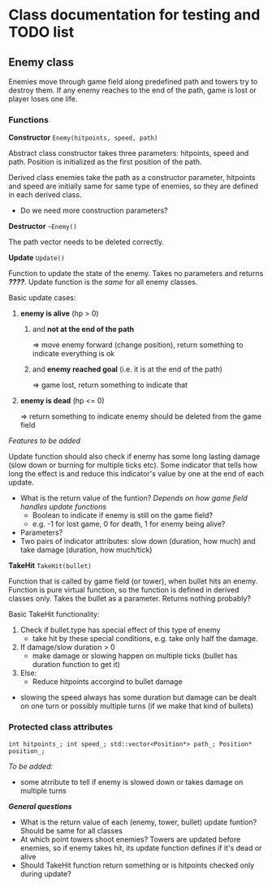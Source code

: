 # Class documentation for testing and TODO list

## Enemy class

Enemies move through game field along predefined path and towers try to destroy them. If any enemy reaches to the end of the path, game is lost or player loses one life.

### Functions

**Constructor** `Enemy(hitpoints, speed, path)`

Abstract class constructor takes three parameters: hitpoints, speed and path. Position is initialized as the first position of the path.

Derived class enemies take the path as a constructor parameter, hitpoints and speed are initially same for same type of enemies, so they are defined in each derived class. 

- Do we need more construction parameters?

**Destructor** `~Enemy()`

The path vector needs to be deleted correctly.

**Update** `Update()`

Function to update the state of the enemy. Takes no parameters and returns ***????***. Update function is the *same* for all enemy classes.

Basic update cases:

1. **enemy is alive** (hp > 0) 
    1. and **not at the end of the path**

        => move enemy forward (change position), return something to indicate everything is ok
    2. and **enemy reached goal** (i.e. it is at the end of the path)

        => game lost, return something to indicate that
2. **enemy is dead** (hp <= 0)

    => return something to indicate enemy should be deleted from the game field

*Features to be added*

Update function should also check if enemy has some long lasting damage (slow down or burning for multiple ticks etc). Some indicator that tells how long the effect is and reduce this indicator's value by one at the end of each update.

- What is the return value of the funtion? *Depends on how game field handles update functions*
    - Boolean to indicate if enemy is still on the game field?
    - e.g. -1 for lost game, 0 for death, 1 for enemy being alive?
- Parameters?
- Two pairs of indicator attributes: slow down (duration, how much) and take damage (duration, how much/tick)


**TakeHit** `TakeHit(bullet)`

Function that is called by game field (or tower), when bullet hits an enemy. Function is pure virtual function, so the function is defined in derived classes only. Takes the bullet as a parameter. Returns nothing probably?

Basic TakeHit functionality:

1. Check if bullet.type has special effect of this type of enemy
    - take hit by these special conditions, e.g. take only half the damage.
2. If damage/slow duration > 0
    - make damage or slowing happen on multiple ticks (bullet has duration function to get it)
3. Else:
    - Reduce hitpoints accorgind to bullet damage

- slowing the speed always has some duration but damage can be dealt on one turn or possibly multiple turns (if we make that kind of bullets)


### Protected class attributes

`int hitpoints_;
int speed_;
std::vector<Position*> path_;
Position* position_;`

*To be added:*
- some atrribute to tell if enemy is slowed down or takes damage on multiple turns

***General questions***

- What is the return value of each (enemy, tower, bullet) update funtion? Should be same for all classes
- At which point towers shoot enemies? Towers are updated before enemies, so if enemy takes hit, its update function defines if it's dead or alive
- Should TakeHit function return something or is hitpoints checked only during update?
